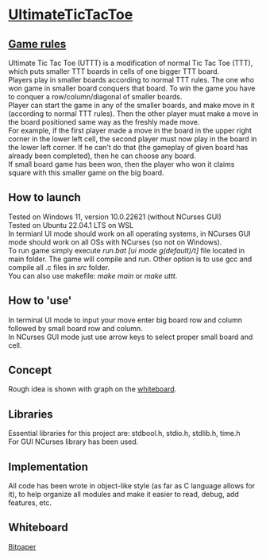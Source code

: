 # [UltimateTicTacToe](https://github.com/PatrykFlama/UltimateTicTacToe)
## [Game rules](https://www.thegamegal.com/2018/09/01/ultimate-tic-tac-toe/)
Ultimate Tic Tac Toe (UTTT) is a modification of normal Tic Tac Toe (TTT), which puts smaller TTT boards in cells of one bigger TTT board. \
Players play in smaller boards according to normal TTT rules. The one who won game in smaller board conquers that board. To win the game you have to conquer a row/column/diagonal of smaller boards.\
Player can start the game in any of the smaller boards, and make move in it (according to normal TTT rules). Then the other player must make a move in the board positioned same way as the freshly made move.\
For example, if the first player made a move in the board in the upper right corner in the lower left cell, the second player must now play in the board in the lower left corner. If he can't do that (the gameplay of given board has already been completed), then he can choose any board.\
If small board game has been won, then the player who won it claims square with this smaller game on the big board.

## How to launch
Tested on Windows 11, version 10.0.22621 (without NCurses GUI)\
Tested on Ubuntu 22.04.1 LTS on WSL\
In termianl UI mode should work on all operating systems, in NCurses GUI mode should work on all OSs with NCurses (so not on Windows).\
To run game simply execute _run.bat [ui mode g(default)/t]_ file located in main folder. The game will compile and run. Other option is to use gcc and compile all .c files in _src_ folder.\
You can also use makefile: _make main_ or _make uttt_.

## How to 'use'
In terminal UI mode to input your move enter big board row and column followed by small board row and column.\
In NCurses GUI mode just use arrow keys to select proper small board and cell.

## Concept
Rough idea is shown with graph on the [whiteboard](#whiteboard).

## Libraries
Essential libraries for this project are: stdbool.h, stdio.h, stdlib.h, time.h\
For GUI NCurses library has been used.

## Implementation
All code has been wrote in object-like style (as far as C language allows for it), to help organize all modules and make it easier to read, debug, add features, etc. 

## Whiteboard
[Bitpaper](https://bitpaper.io/go/UltimateTicTacToe/hS4iuuHld)
